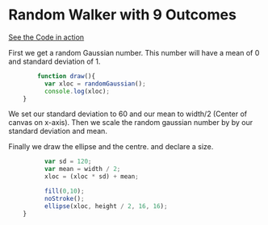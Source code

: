 # Random Walker with 9 Outcomes

[See the Code in action](code.html)

First we get a random Gaussian number. This number will have a mean of 0 and standard deviation of 1.


```js
        function draw(){
          var xloc = randomGaussian();
          console.log(xloc);
    }
```

We set our standard deviation to 60 and our mean to width/2 (Center of canvas on x-axis). Then we scale the random gaussian number by by our standard deviation and mean.

Finally we draw the ellipse and the centre. and declare a size.



```js
          var sd = 120;
          var mean = width / 2;
          xloc = (xloc * sd) + mean;

          fill(0,10);
          noStroke();
          ellipse(xloc, height / 2, 16, 16);
    }
```


